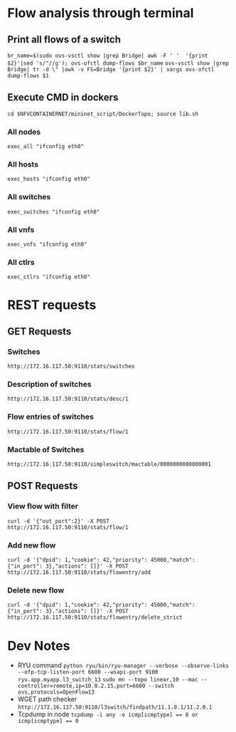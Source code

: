 # Flow analysis through terminal
## Print all flows of a switch
`br_name=$(sudo ovs-vsctl show |grep Bridge| awk -F ' '  '{print $2}'|sed 's/"//g'); ovs-ofctl dump-flows $br_name`
`ovs-vsctl show |grep Bridge| tr -d \" |awk -v FS=Bridge '{print $2}' | xargs ovs-ofctl dump-flows $1`
## Execute CMD in dockers
`cd $NFVCONTAINERNET/mininet_script/DockerTopo; source lib.sh`
### All nodes
`exec_all "ifconfig eth0"`
### All hosts
`exec_hosts "ifconfig eth0"`
### All switches
`exec_switches "ifconfig eth0"`
### All vnfs
`exec_vnfs "ifconfig eth0"`
### All ctlrs
`exec_ctlrs "ifconfig eth0"`

# REST requests
## GET Requests
### Switches
`http://172.16.117.50:9110/stats/switches`
### Description of switches
`http://172.16.117.50:9110/stats/desc/1`
### Flow entries of switches
`http://172.16.117.50:9110/stats/flow/1`
### Mactable of Switches
`http://172.16.117.50:9110/simpleswitch/mactable/0000000000000001`

## POST Requests
### View flow with filter
`curl -d '{"out_port":2}' -X POST http://172.16.117.50:9110/stats/flow/1`
### Add new flow
`curl -d '{"dpid": 1,"cookie": 42,"priority": 45000,"match": {"in_port": 3},"actions": []}' -X POST http://172.16.117.50:9110/stats/flowentry/add`
### Delete new flow
`curl -d '{"dpid": 1,"cookie": 42,"priority": 45000,"match": {"in_port": 3},"actions": []}' -X POST http://172.16.117.50:9110/stats/flowentry/delete_strict`



# Dev Notes
* RYU command 
	`python ryu/bin/ryu-manager --verbose --observe-links --ofp-tcp-listen-port 6600 --wsapi-port 9100 ryu.app.myapp.l3_switch_13`
	`sudo mn --topo linear,10 --mac --controller=remote,ip=10.0.2.15,port=6600 --switch ovs,protocols=OpenFlow13`
* WGET path checker
	`http://172.16.117.50:9110/l3switch/findpath/11.1.0.1/11.2.0.1`
* Tcpdump in node
	`tcpdump -i any -e icmp[icmptype] == 8 or icmp[icmptype] == 0`